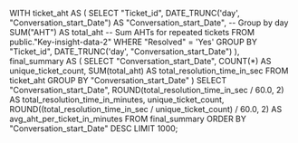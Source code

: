 WITH ticket_aht AS (
  SELECT 
    "Ticket_id",
    DATE_TRUNC('day', "Conversation_start_Date") AS "Conversation_start_Date",  -- Group by day
    SUM("AHT") AS total_aht  -- Sum AHTs for repeated tickets
  FROM public."Key-insight-data-2"
  WHERE "Resolved" = 'Yes'
  GROUP BY "Ticket_id", DATE_TRUNC('day', "Conversation_start_Date")
),
final_summary AS (
  SELECT 
    "Conversation_start_Date",
    COUNT(*) AS unique_ticket_count,
    SUM(total_aht) AS total_resolution_time_in_sec
  FROM ticket_aht
  GROUP BY "Conversation_start_Date"
)
SELECT 
  "Conversation_start_Date",
  ROUND(total_resolution_time_in_sec / 60.0, 2) AS total_resolution_time_in_minutes,
  unique_ticket_count,
  ROUND((total_resolution_time_in_sec / unique_ticket_count) / 60.0, 2) AS avg_aht_per_ticket_in_minutes
FROM final_summary
ORDER BY "Conversation_start_Date" DESC
LIMIT 1000;
